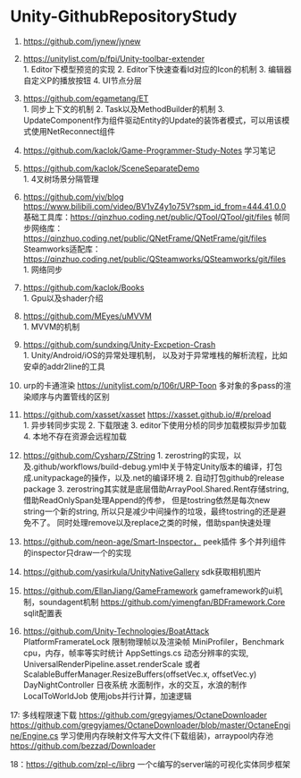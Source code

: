 # Unity-GithubRepositoryStudy

1. https://github.com/jynew/jynew    
2. https://unitylist.com/p/fpi/Unity-toolbar-extender                              
        1. Editor下模型预览的实现
        2. Editor下快速查看Id对应的Icon的机制
        3. 编辑器自定义P的播放按钮
        4. UI节点分层
2. https://github.com/egametang/ET                           
        1. 同步上下文的机制
        2. Task以及MethodBuilder的机制
        3. UpdateComponent作为组件驱动Entity的Update的装饰者模式，可以用该模式使用NetReconnect组件
3. https://github.com/kaclok/Game-Programmer-Study-Notes  学习笔记
4. https://github.com/kaclok/SceneSeparateDemo                                
        1. 4叉树场景分隔管理            
5. https://github.com/yiv/blog  
   https://www.bilibili.com/video/BV1vZ4y1o75V?spm_id_from=444.41.0.0
   基础工具库：https://qinzhuo.coding.net/public/QTool/QTool/git/files
   帧同步网络库：https://qinzhuo.coding.net/public/QNetFrame/QNetFrame/git/files
   Steamworks适配库：https://qinzhuo.coding.net/public/QSteamworks/QSteamworks/git/files
        1. 网络同步                 
6. https://github.com/kaclok/Books                                      
        1. Gpu以及shader介绍        
7. https://github.com/MEyes/uMVVM                                        
        1. MVVM的机制          
8. https://github.com/sundxing/Unity-Excpetion-Crash                         
        1. Unity/Android/iOS的异常处理机制， 以及对于异常堆栈的解析流程，比如安卓的addr2line的工具

9. urp的卡通渲染 https://unitylist.com/p/106r/URP-Toon 多对象的多pass的渲染顺序与内置管线的区别
10. https://github.com/xasset/xasset  https://xasset.github.io/#/preload  
        1. 异步转同步实现
        2. 下载限速
        3. editor下使用分桢的同步加载模拟异步加载
        4. 本地不存在资源会远程加载
11. https://github.com/Cysharp/ZString 
        1. zerostring的实现，以及.github/workflows/build-debug.yml中关于特定Unity版本的编译，打包成.unitypackage的操作，以及.net的编译环境
        2. 自动打包github的release package
        3. zerostring其实就是底层借助ArrayPool<char>.Shared.Rent存储string, 借助ReadOnlySpan<char>处理Append的传参， 但是tostring依然是每次new string一个新的string, 所以只是减少中间操作的垃圾，最终tostring的还是避免不了。 同时处理remove以及replace之类的时候，借助span快速处理
        
12. https://github.com/neon-age/Smart-Inspector， peek插件  多个并列组件的inspector只draw一个的实现
        
13. https://github.com/yasirkula/UnityNativeGallery  sdk获取相机图片
        
14. https://github.com/EllanJiang/GameFramework gameframework的ui机制，soundagent机制
        https://github.com/yimengfan/BDFramework.Core sqlit配置表
        
15. https://github.com/Unity-Technologies/BoatAttack 
        PlatformFramerateLock 限制物理帧以及渲染帧
        MiniProfiler，Benchmark cpu，内存，帧率等实时统计
        AppSettings.cs 动态分辨率的实现, UniversalRenderPipeline.asset.renderScale 或者 ScalableBufferManager.ResizeBuffers(offsetVec.x, offsetVec.y)
        DayNightController  日夜系统
        水面制作，水的交互，水浪的制作
        LocalToWorldJob 使用jobs并行计算，加速逻辑
        
17: 多线程限速下载
        https://github.com/gregyjames/OctaneDownloader
        https://github.com/gregyjames/OctaneDownloader/blob/master/OctaneEngine/Engine.cs 学习使用内存映射文件写大文件(下载组装)，arraypool内存池
        https://github.com/bezzad/Downloader
        
18：https://github.com/zpl-c/librg 一个c编写的server端的可视化实体同步框架


